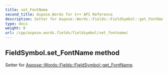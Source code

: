```yaml
---
title: set_FontName
second_title: Aspose.Words for C++ API Reference
description: Setter for Aspose::Words::Fields::FieldSymbol::get_FontName. 
type: docs
weight: 0
url: /cpp/aspose.words.fields/fieldsymbol/set_fontname/
---
```

## FieldSymbol.set_FontName method


Setter for [Aspose::Words::Fields::FieldSymbol::get_FontName](./get_fontname/).

